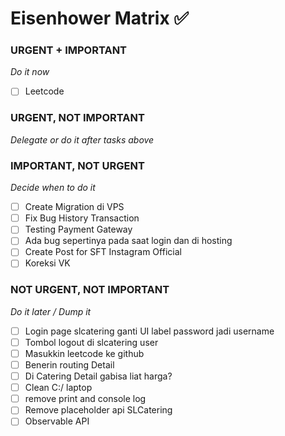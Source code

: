 # Eisenhower Matrix ✅

### URGENT + IMPORTANT
*Do it now*
- [ ] Leetcode
### URGENT, NOT IMPORTANT
*Delegate or do it after tasks above*
### IMPORTANT, NOT URGENT
*Decide when to do it*
- [ ] Create Migration di VPS
- [ ] Fix Bug History Transaction
- [ ] Testing Payment Gateway
- [ ] Ada bug sepertinya pada saat login dan di hosting
- [ ] Create Post for SFT Instagram Official
- [ ] Koreksi VK
### NOT URGENT, NOT IMPORTANT
*Do it later / Dump it*
- [ ] Login page slcatering ganti UI label password jadi username
- [ ] Tombol logout di slcatering user
- [ ] Masukkin leetcode ke github
- [ ] Benerin routing Detail
- [ ] Di Catering Detail gabisa liat harga?
- [ ] Clean C:/ laptop
- [ ] remove print and console log
- [ ] Remove placeholder api SLCatering
- [ ] Observable API